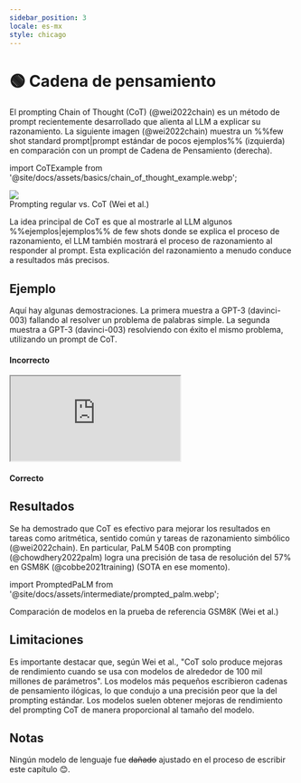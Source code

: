 ```yaml
---
sidebar_position: 3
locale: es-mx
style: chicago
---
```


# 🟢 Cadena de pensamiento

El prompting Chain of Thought (CoT) (@wei2022chain) es un método de prompt recientemente desarrollado que alienta al LLM a explicar su razonamiento. La siguiente imagen (@wei2022chain) muestra un %%few shot standard prompt|prompt estándar de pocos ejemplos%% (izquierda) en comparación con un prompt de Cadena de Pensamiento (derecha).

import CoTExample from '@site/docs/assets/basics/chain_of_thought_example.webp';

<div style={{textAlign: 'center'}}>
  <img src={CoTExample} style={{width: "750px"}}/>
</div>

<div style={{textAlign: 'center'}}>
Prompting regular vs. CoT (Wei et al.)
</div>

La idea principal de CoT es que al mostrarle al LLM algunos %%ejemplos|ejemplos%% de few shots donde se explica el proceso de razonamiento, el LLM también mostrará el proceso de razonamiento al responder al prompt. Esta explicación del razonamiento a menudo conduce a resultados más precisos.

## Ejemplo

Aquí hay algunas demostraciones. La primera muestra a GPT-3 (davinci-003) fallando al resolver un problema de palabras simple. La segunda muestra a GPT-3 (davinci-003) resolviendo con éxito el mismo problema, utilizando un prompt de CoT.

#### Incorrecto

<iframe
    src="http://embed.learnprompting.org/embed?config=eyJib3hSb3dzIjoyNSwidG9wUCI6MSwidGVtcGVyYXR1cmUiOjAuNywibWF4VG9rZW5zIjoyNTYsIm91dHB1dCI6IiIsInByb21wdCI6IiIsIm1vZGVsIjoiZ3B0LTQiLCJ1bmRlZmluZWQiOiIwIn0%3D"
    style={{width:"100%", height:"1250px", border:"0", borderRadius:"4px", overflow:"hidden"}}
    sandbox="allow-forms allow-modals allow-popups allow-presentation allow-same-origin allow-scripts"
></iframe>

#### Correcto

<div trydyno-embed="" openai-model="text-davinci-003" initial-prompt="¿Cuál es la forma más rápida de llegar a casa?\nOpción 1: Tomar un autobús de 10 minutos, luego un autobús de 40 minutos y finalmente un tren de 10 minutos.\nOpción 2: Tomar un tren de 90 minutos, luego un paseo en bicicleta de 45 minutos y finalmente un autobús de 10 minutos.\nOpción 1: tomará 10+40+10=60 minutos.\nOpción 2: tomará 90+45+10=145 minutos.\nSince Dado que la opción 1 tarda 60 minutos y la opción 2 tarda 145 minutos, la opción 1 es más rápida.\n\n¿Cuál es la forma más rápida de llegar al trabajo? \nOpción 1: Tomar un autobús de 1000 minutos, luego un tren de media hora y finalmente un paseo en bicicleta de 10 minutos. \nOpción 2: Tomar un autobús de 800 minutos, luego un tren de una hora y finalmente un paseo en bicicleta de 30 minutos." initial-response="La opción 1 tomará 1000+30+10=1040 minutos.
La opción 2 tomará 800+60+30=890 minutos.
Dado que la opción 2 tarda 890 minutos y la opción 1 tarda 1040 minutos, la opción 2 es más rápida." max-tokens="256" box-rows="18" model-temp="0" top-p="0"></div>

## Resultados

Se ha demostrado que CoT es efectivo para mejorar los resultados en tareas como aritmética, sentido común y tareas de razonamiento simbólico (@wei2022chain). En particular, PaLM 540B con prompting (@chowdhery2022palm) logra una precisión de tasa de resolución del 57% en GSM8K (@cobbe2021training) (SOTA en ese momento).

import PromptedPaLM from '@site/docs/assets/intermediate/prompted_palm.webp';

<div style={{textAlign: 'center'}}>
  <LazyLoadImage src={PromptedPaLM} style={{width: "300px"}} />
</div>

<div style={{textAlign: 'center'}}>
Comparación de modelos en la prueba de referencia GSM8K (Wei et al.)
</div>

## Limitaciones

Es importante destacar que, según Wei et al., "CoT solo produce mejoras de rendimiento cuando se usa con modelos de alrededor de 100 mil millones de parámetros". Los modelos más pequeños escribieron cadenas de pensamiento ilógicas, lo que condujo a una precisión peor que la del prompting estándar. Los modelos suelen obtener mejoras de rendimiento del prompting CoT de manera proporcional al tamaño del modelo.

## Notas

Ningún modelo de lenguaje fue ~~dañado~~ ajustado en el proceso de escribir este capítulo 😊.
